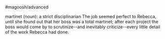 #magoosh/advanced

martinet (noun): a strict disciplinarian 
The job seemed perfect to Rebecca, until she found out that her boss was a total martinet; after each 
project the boss would come by to scrutinize--and inevitably criticize--every little detail of the work 
Rebecca had done. 
